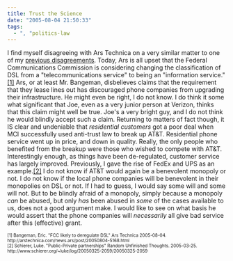 ```yaml
---
title: Trust the Science
date: "2005-08-04 21:50:33"
tags:
  - ", "politics-law
---
```

<p>I find myself disagreeing with Ars Technica on a very similar matter to one of my <a href="20050325-2059/20050325-2059">previous disagreements</a>. Today, Ars is all upset that the Federal Communications Commission is considering changing the classification of DSL from a "telecommunications service" to being an "information service."<a href="http://arstechnica.com/news.ars/post/20050804-5168.html">[1]</a> Ars, or at least Mr. Bangeman, disbelieves claims that the requirement that they lease lines out has discouraged phone companies from upgrading their infrastructure.  He might even be right, I do not know.  I do think it some what significant that Joe, even as a very junior person at Verizon, thinks that this claim might well be true.  Joe's a very bright guy, and I do not think he would blindly accept such a claim.  Returning to matters of fact though, it IS clear and undeniable that <em>residential customers</em> got a poor deal when MCI successfully used anti-trust law to break up AT&amp;T.  Residential phone service went up in price, and down in quality.  Really, the only people who benefited from the breakup were those who wished to compete with AT&amp;T.  Interestingly enough, as things have been de-regulated, customer service has largely improved.  Previously, I gave the rise of FedEx and UPS as an example.<a href="20050325-2059/20050325-2059">[2]</a> I do not know if AT&amp;T would again be a benevolent monopoly or not.  I do not know if the local phone companies will be benevolent in their monopolies on DSL or not.  If I had to guess, I would say some will and some will not.  But to be blindly afraid of a monopoly, simply because a monopoly <em>can</em> be abused, but only <em>has</em> been abused in <em>some</em> of the cases available to us, does not a good argument make.  I would like to see on what basis he would assert that the phone companies will <em>necessarily</em> all give bad service after this (effective) grant.</p>  <font size="-2"> [1] Bangeman, Eric.  "FCC likely to deregulate DSL" Ars Technica 2005-08-04. http://arstechnica.com/news.ars/post/20050804-5168.html <br  /> [2] Schierer, Luke. "Public-Private partnerships" Random Unfinished Thoughts. 2005-03-25. http://www.schierer.org/~luke/log/20050325-2059/20050325-2059 </font>

